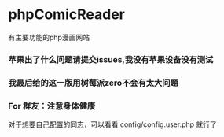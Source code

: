 # phpComicReader

有主要功能的php漫画网站

### 苹果出了什么问题请提交issues,我没有苹果设备没有测试

### 我最后给的这一版用树莓派zero不会有太大问题

### For 群友：注意身体健康

对于想要自己配置的同志，可以看看 config/config.user.php 就行了
